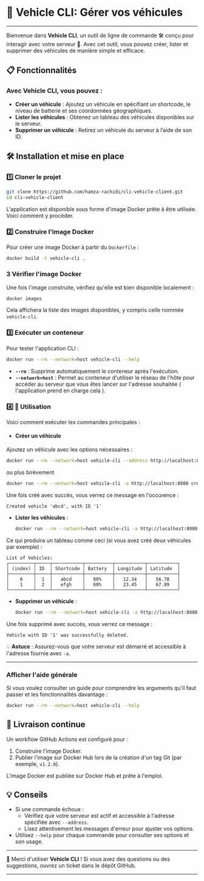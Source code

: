 # 🚗 Vehicle CLI: Gérer vos véhicules
---

Bienvenue dans **Vehicle CLI**, un outil de ligne de commande 🛠️ conçu pour interagir avec votre serveur 🚀. Avec cet outil, vous pouvez créer, lister et supprimer des véhicules de manière simple et efficace.

## 📋 Fonctionnalités
### Avec **Vehicle CLI**, vous pouvez :
- **Créer un véhicule** : Ajoutez un véhicule en spécifiant un shortcode, le niveau de batterie et ses coordonnées géographiques.
- **Lister les véhicules** : Obtenez un tableau des véhicules disponibles sur le serveur.
- **Supprimer un véhicule** : Retirez un véhicule du serveur à l’aide de son ID.

## 🛠️ Installation et mise en place


### 1️⃣ Cloner le projet
```bash
git clone https://github.com/hamza-rachidi/cli-vehicle-client.git
cd cli-vehicle-client
```

L'application est disponible sous forme d'image Docker prête à être utilisée. Voici comment y procéder.

### 2️⃣ Construire l'image Docker
Pour créer une image Docker à partir du `Dockerfile` :
```bash
docker build -t vehicle-cli .
```

### 3️ Vérifier l'image Docker
Une fois l'image construite, vérifiez qu'elle est bien disponible localement :
```bash
docker images
```
Cela affichera la liste des images disponibles, y compris celle nommée `vehicle-cli`.

### 3️⃣ Exécuter un conteneur
Pour tester l'application CLI :

```bash
docker run --rm --network=host vehicle-cli --help
```
- **`--rm`** : Supprime automatiquement le conteneur après l'exécution.
- **`--network=host`** : Permet au conteneur d'utiliser le réseau de l'hôte pour accéder au serveur que vous êtes lancer sur l'adresse souhaitée ( l'application prend en charge cela ).

### 4️⃣ 📖 Utilisation
Voici comment exécuter les commandes principales :
- #### **Créer un véhicule**
Ajoutez un véhicule avec les options nécessaires :
  ```bash
 docker run --rm --network=host vehicle-cli --address http://localhost:8080 create-vehicle --shortcode=abcd --battery=50 --longitude=12.34 --latitude=56.78
  ```
 ou plus birèvement
  ```bash
 docker run --rm --network=host vehicle-cli -a http://localhost:8080 create-vehicle -c abcd -b 50 -l 12.34 -L 56.78
  ```
 Une fois créé avec succès, vous verrez ce message en l'occurence :
```
Created vehicle 'abcd', with ID '1'
```

- **Lister les véhicules** :
  ```bash
  docker run --rm --network=host vehicle-cli -a http://localhost:8080 list-vehicles
  ```
Ce qui produira un tableau comme ceci (si vous avez créé deux véhicules par exemple) :
```
List of Vehicles:
┌─────────┬─────┬───────────┬──────────┬───────────┬───────────┐
│ (index) │ ID  │ Shortcode │ Battery  │ Longitude │ Latitude  │
├─────────┼─────┼───────────┼──────────┼───────────┼───────────┤
│    0    │  1  │   abcd    │   80%    │   12.34   │   56.78   │
│    1    │  2  │   efgh    │   60%    │   23.45   │   67.89   │
└─────────┴─────┴───────────┴──────────┴───────────┴───────────┘
```
- **Supprimer un véhicule** :
  ```bash
  docker run --rm --network=host vehicle-cli -a http://localhost:8080 delete-vehicle -i 1
  ```
Une fois supprimé avec succès, vous verrez ce message :
```
Vehicle with ID '1' was successfully deleted.
```

💡 **Astuce** : Assurez-vous que votre serveur est démarré et accessible à l'adresse fournie avec `-a`.

---
### Afficher l'aide générale
Si vous voulez consulter un guide pour comprendre les arguments qu'il faut passer et les fonctionnalités davantage :
 ```bash
 docker run --rm --network=host vehicle-cli --help
```

## 🚀 Livraison continue

Un workflow GitHub Actions est configuré pour :
1. Construire l'image Docker.
2. Publier l'image sur Docker Hub lors de la création d'un tag Git (par exemple, `v1.2.0`).

L'image Docker est publiée sur Docker Hub et prête à l'emploi.


## 💡 Conseils
- Si une commande échoue :
  - Vérifiez que votre serveur est actif et accessible à l'adresse spécifiée avec `--address`.
  - Lisez attentivement les messages d'erreur pour ajuster vos options.
- Utilisez `--help` pour chaque commande pour consulter ses options et son usage.
---


🎉 Merci d'utiliser **Vehicle CLI** ! Si vous avez des questions ou des suggestions, ouvrez un ticket dans le dépôt GitHub.

---
